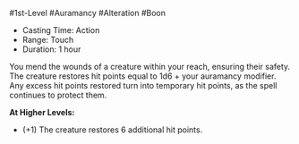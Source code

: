 #1st-Level #Auramancy #Alteration #Boon
 
- Casting Time: Action
- Range: Touch
- Duration: 1 hour  

You mend the wounds of a creature within your reach, ensuring their safety. The creature restores hit points equal to 1d6 + your auramancy modifier. Any excess hit points restored turn into temporary hit points, as the spell continues to protect them.
 
**At Higher Levels:** 
* (+1) The creature restores 6 additional hit points.